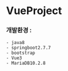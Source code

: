 # VueProject

### 개발환경 :
    - java8
    - springboot2.7.7
    - bootstrap
    - Vue3
    - MariaDB10.2.8
